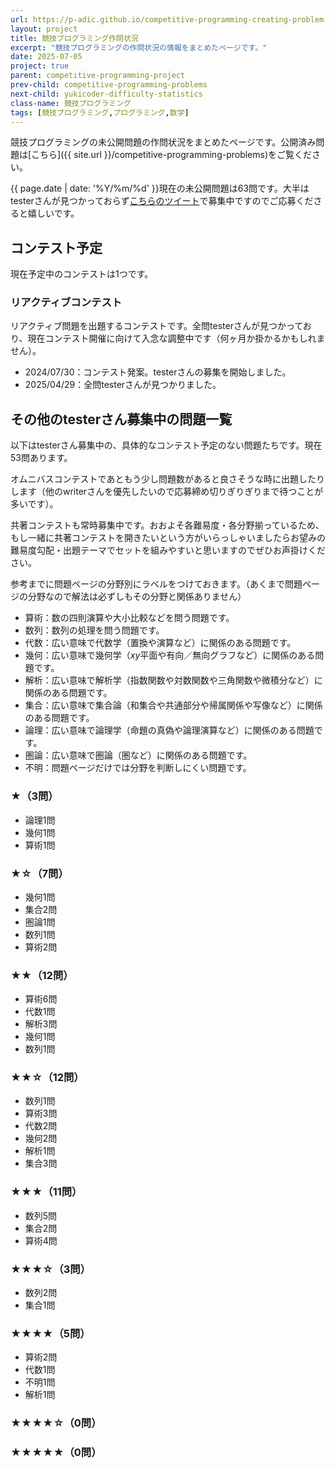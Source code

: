 ```yaml
---
url: https://p-adic.github.io/competitive-programming-creating-problem-status
layout: project
title: 競技プログラミング作問状況
excerpt: "競技プログラミングの作問状況の情報をまとめたページです。"
date: 2025-07-05
project: true
parent: competitive-programming-project
prev-child: competitive-programming-problems
next-child: yukicoder-difficulty-statistics
class-name: 競技プログラミング
tags: [競技プログラミング,プログラミング,数学]
---
```


競技プログラミングの未公開問題の作問状況をまとめたページです。公開済み問題は[こちら]({{ site.url }}/competitive-programming-problems)をご覧ください。

{{ page.date | date: '%Y/%m/%d' }}現在の未公開問題は63問です。大半はtesterさんが見つかっておらず[こちらのツイート](https://x.com/non_archimedean/status/1933765702454030356)で募集中ですのでご応募くださると嬉しいです。

## コンテスト予定

現在予定中のコンテストは1つです。

### リアクティブコンテスト

リアクティブ問題を出題するコンテストです。全問testerさんが見つかっており、現在コンテスト開催に向けて入念な調整中です（何ヶ月か掛かるかもしれません）。

* 2024/07/30：コンテスト発案。testerさんの募集を開始しました。
* 2025/04/29：全問testerさんが見つかりました。

## その他のtesterさん募集中の問題一覧

以下はtesterさん募集中の、具体的なコンテスト予定のない問題たちです。現在53問あります。

オムニバスコンテストであともう少し問題数があると良さそうな時に出題したりします（他のwriterさんを優先したいので応募締め切りぎりぎりまで待つことが多いです）。

共著コンテストも常時募集中です。おおよそ各難易度・各分野揃っているため、もし一緒に共著コンテストを開きたいという方がいらっしゃいましたらお望みの難易度勾配・出題テーマでセットを組みやすいと思いますのでぜひお声掛けください。

参考までに問題ページの分野別にラベルをつけておきます。（あくまで問題ページの分野なので解法は必ずしもその分野と関係ありません）
* 算術：数の四則演算や大小比較などを問う問題です。
* 数列：数列の処理を問う問題です。
* 代数：広い意味で代数学（置換や演算など）に関係のある問題です。
* 幾何：広い意味で幾何学（$xy$平面や有向／無向グラフなど）に関係のある問題です。
* 解析：広い意味で解析学（指数関数や対数関数や三角関数や微積分など）に関係のある問題です。
* 集合：広い意味で集合論（和集合や共通部分や帰属関係や写像など）に関係のある問題です。
* 論理：広い意味で論理学（命題の真偽や論理演算など）に関係のある問題です。
* 圏論：広い意味で圏論（圏など）に関係のある問題です。
* 不明：問題ページだけでは分野を判断しにくい問題です。

### ★（3問）
* 論理1問
* 幾何1問
* 算術1問

### ★☆（7問）
* 幾何1問
* 集合2問
* 圏論1問
* 数列1問
* 算術2問

### ★★（12問）
* 算術6問
* 代数1問
* 解析3問
* 幾何1問
* 数列1問

### ★★☆（12問）
* 数列1問
* 算術3問
* 代数2問
* 幾何2問
* 解析1問
* 集合3問

### ★★★（11問）
* 数列5問
* 集合2問
* 算術4問

### ★★★☆（3問）
* 数列2問
* 集合1問

### ★★★★（5問）
* 算術2問
* 代数1問
* 不明1問
* 解析1問

### ★★★★☆（0問）

### ★★★★★（0問）

